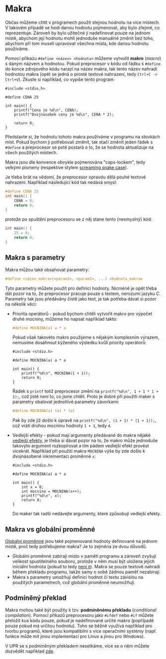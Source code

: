 # Makra
Občas můžeme chtít v programech použít stejnou hodnotu na více místech. V takovém případě se hodí
danou hodnotu pojmenovat, aby bylo zřejmé, co reprezentuje. Zároveň by bylo užitečné ji nadefinovat
pouze na jednom místě, abychom její hodnotu mohli jednoduše manuálně změnit bez toho, abychom při tom
museli upravovat všechna místa, kde danou hodnotu používáme.

Pomocí příkazu `#define <název> <hodnota>` můžeme vytvořit **makro** (*macro*) s daným názvem a
hodnotou. Pokud preprocesor v kódu od řádku s `#define` do konce zdrojového kódu narazí na název
makra, tak tento název nahradí hodnotou makra (opět se jedná o prosté textové nahrazení, tedy
`Ctrl+C -> Ctrl+V`). Zkuste si například, co vypíše tento program:
```c,editable
#include <stdio.h>

#define CENA 25

int main() {
    printf("Cena je %d\n", CENA);
    printf("Dvojnasobek ceny je %d\n", CENA * 2);

    return 0;
}
```
Představte si, že hodnotu tohoto makra používáme v programu na stovkách míst. Pokud bychom ji
potřebovali změnit, tak stačí změnit jeden řádek s `#define` a preprocesor se poté postará o to,
že se hodnota aktualizuje na všech použitých místech.

Makra jsou dle konvence obvykle pojmenována "caps-lockem", tedy velkými písmeny (respektive stylem
[screaming snake case](../promenne/pojmenovavani.md#víceslovné-názvy)).

Je třeba brát na vědomí, že preprocesor opravdu dělá pouhé textové nahrazení. Například následující
kód tak nedává smysl:
```c
#define CENA 25
int main() {
    CENA = 0;
    return 0;
}
```
protože po spuštění preprocesoru se z něj stane tento (nesmyslný) kód:
```c
int main() {
    25 = 0;
    return 0;
}
```

## Makra s parametry
Makra můžou také obsahovat parametry:
```c
#define <název_makra>(<param1>, <param2>, ...) <hodnota_makra>
```
Tyto parametry můžete použít pro definici hodnoty. Nicméně je opět třeba dát pozor na to, že
preprocesor pracuje pouze s textem, nerozumí jazyku *C*. Parametry tak jsou předávány čistě jako
text, je tak potřeba dávat si pozor na několik věcí:
- Priorita operátorů - pokud bychom chtěli vytvořit makro pro výpočet druhé mocniny, můžeme
ho napsat například takto:
    ```c
    #define MOCNINA(a) a * a
    ```
    Pokud však takovéto makro použijeme s nějakým komplexním výrazem, nemusíme dosáhnout kýženého
    výsledku kvůli priority operátorů:
    ```c,editable,mainbody
    #include <stdio.h>

    #define MOCNINA(a) a * a

    int main() {
        printf("%d\n", MOCNINA(1 + 1));
        return 0;
    }
    ```
    Řádek s `printf` totiž preprocesor změní na `printf("%d\n", 1 + 1 * 1 + 1);`, což jistě není to,
    co jsme chtěli. Proto je dobré při použití maker s parametry obalovat jednotlivé parametry
    závorkami:
    ```c
    #define MOCNINA(a) (a) * (a)
    ```
    Pak by zde již došlo k úpravě na `printf("%d\n", (1 + 1) * (1 + 1));`, což vrátí druhou mocninu
    hodnoty `1 + 1`, tedy `4`.
- Vedlejší efekty - pokud mají argumenty předávané do makra nějaké
[vedlejší efekty](../prikazy_vyrazy.md#vedlejší-efekty), je třeba si dávat pozor na to, že makro může
jednoduše takovýto argument rozkopírovat a tím pádem vedlejší efekt provést vícekrát. Například při
použití makra `MOCNINA` výše by zde došlo k dvojnásobené inkrementaci proměnné `x`:

    ```c,editable,mainbody
    #include <stdio.h>

    #define MOCNINA(a) a * a

    int main() {
        int x = 0;
        int mocnina = MOCNINA(x++);
        printf("%d\n", x); 
        return 0;
    }
    ```

    Do maker tak radši nedávejte argumenty, které způsobují vedlejší efekty.

## Makra vs globální proměnné
[Globální proměnné](../promenne/globalni_promenne.md) jsou také pojmenované hodnoty definované na
jednom místě, proč tedy potřebujeme makra? Je to zejména ze dvou důvodů:
- Globální proměnné zabírají místo v paměti programu a zároveň zvyšují velikost spustitelného
souboru, protože v něm musí být uložena jejich iniciální hodnota
(pokud to tedy [není `0`](../promenne/globalni_promenne.md#iniciální-hodnota)). Makra se pouze textově
nahradí během překladu programu, takže samy o sobě žádnou paměť nezabírají.
- Makra s parametry umožňují definici hodnot či textu závislou na použitých parametrech, což
globální proměnné neumožňují.

## Podmíněný překlad
Makra mohou také být použity k tzv. **podmíněnému překladu** (*conditional compilation*). Pomocí
příkazů preprocesoru jako `#ifdef` nebo `#if` můžete přeložit kus kódu pouze, pokud je nadefinované
určité makro (popřípadě pouze pokud má určitou hodnotu). Toho se běžně využívá například pro tvorbu
programů, které jsou kompatibilní s více operačními systémy (např. funkce může mít jinou implementaci
pro Linux a jinou pro Windows).

V UPR se s podmíněným překladem nesetkáme, více se o něm můžete dozvědět například
[zde](https://docs.microsoft.com/en-us/cpp/preprocessor/hash-if-hash-elif-hash-else-and-hash-endif-directives-c-cpp).
